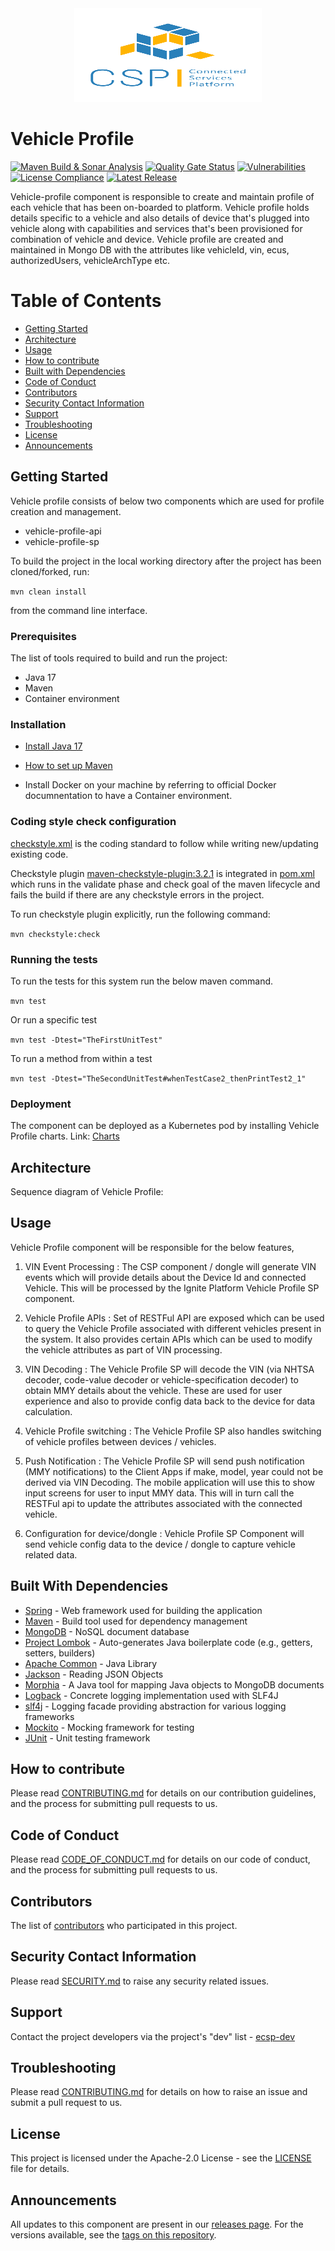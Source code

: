 <div align="center">
  <img src="./images/logo.png" width="300" height="150"/>
</div>

# Vehicle Profile

[![Maven Build & Sonar Analysis](https://github.com/eclipse-ecsp/vehicle-profile/actions/workflows/maven-build.yml/badge.svg)](https://github.com/eclipse-ecsp/vehicle-profile/actions/workflows/maven-build.yml)
[![Quality Gate Status](https://sonarcloud.io/api/project_badges/measure?project=eclipse-ecsp_vehicle-profile&metric=alert_status)](https://sonarcloud.io/summary/new_code?id=eclipse-ecsp_vehicle-profile)
[![Vulnerabilities](https://sonarcloud.io/api/project_badges/measure?project=eclipse-ecsp_vehicle-profile&metric=vulnerabilities)](https://sonarcloud.io/summary/new_code?id=eclipse-ecsp_vehicle-profile)
[![License Compliance](https://github.com/eclipse-ecsp/vehicle-profile/actions/workflows/licence-compliance.yaml/badge.svg)](https://github.com/eclipse-ecsp/vehicle-profile/actions/workflows/licence-compliance.yaml)
[![Latest Release](https://img.shields.io/github/v/release/eclipse-ecsp/vehicle-profile?sort=semver)](https://github.com/eclipse-ecsp/vehicle-profile/releases)

Vehicle-profile component is responsible to create and maintain profile of each vehicle that has been on-boarded to platform. Vehicle profile holds details specific to a vehicle and also details of device that's plugged into vehicle along with capabilities and services that's been provisioned for combination of vehicle and device. Vehicle profile are created and maintained in Mongo DB with the attributes like vehicleId, vin, ecus, authorizedUsers, vehicleArchType  etc.

# Table of Contents
* [Getting Started](#getting-started)
* [Architecture](#architecture)
* [Usage](#usage)
* [How to contribute](#how-to-contribute)
* [Built with Dependencies](#built-with-dependencies)
* [Code of Conduct](#code-of-conduct)
* [Contributors](#contributors)
* [Security Contact Information](#security-contact-information)
* [Support](#support)
* [Troubleshooting](#troubleshooting)
* [License](#license)
* [Announcements](#announcements)


## Getting Started

Vehicle profile consists of below two components which are used for profile creation and management.
* vehicle-profile-api
* vehicle-profile-sp

To build the project in the local working directory after the project has been cloned/forked, run:

```mvn clean install```

from the command line interface.

### Prerequisites

The list of tools required to build and run the project:
   - Java 17
   - Maven
   - Container environment

### Installation

- [Install Java 17](https://www.azul.com/downloads/?version=java-17-lts&package=jdk#zulu)

- [How to set up Maven](https://maven.apache.org/install.html)

- Install Docker on your machine by referring to official Docker documnentation to have a Container environment.

### Coding style check configuration

[checkstyle.xml](./checkstyle.xml) is the coding standard to follow while writing new/updating existing code.

Checkstyle plugin [maven-checkstyle-plugin:3.2.1](https://maven.apache.org/plugins/maven-checkstyle-plugin/) is integrated in [pom.xml](./pom.xml) which runs in the validate phase and check goal of the maven lifecycle and fails the build if there are any checkstyle errors in the project.

To run checkstyle plugin explicitly, run the following command:

```mvn checkstyle:check```

### Running the tests

To run the tests for this system run the below maven command.

```mvn test```

Or run a specific test

```mvn test -Dtest="TheFirstUnitTest"```

To run a method from within a test

```mvn test -Dtest="TheSecondUnitTest#whenTestCase2_thenPrintTest2_1"```

### Deployment

The component can be deployed as a Kubernetes pod by installing Vehicle Profile charts.
Link: [Charts](../../../ecsp-helm-charts/tree/main/vehicle-profile)

## Architecture

Sequence diagram of Vehicle Profile:

## Usage

Vehicle Profile component will be responsible for the below features,

1. VIN Event Processing : The CSP component / dongle will generate VIN events which will provide details about the Device Id and connected Vehicle. This will be processed by the Ignite Platform Vehicle Profile SP component.

2. Vehicle Profile APIs : Set of RESTFul API are exposed which can be used to query the Vehicle Profile associated with different vehicles present in the system. It also provides certain APIs which can be used to modify the vehicle attributes as part of VIN processing.

3. VIN Decoding :  The Vehicle Profile SP will decode the VIN (via NHTSA decoder, code-value decoder or vehicle-specification decoder) to obtain MMY details about the vehicle. These are used for user experience and also to provide config data back to the device for data calculation.

4. Vehicle Profile switching : The Vehicle Profile SP also handles switching of vehicle profiles between devices / vehicles.

5. Push Notification : The Vehicle Profile SP will send push notification (MMY notifications) to the Client Apps if make, model, year could not be derived via VIN Decoding. The mobile application will use this to show input screens for user to input MMY data. This will in turn call the RESTFul api to update the attributes associated with the connected vehicle.

6. Configuration for device/dongle : Vehicle Profile SP Component will send vehicle config data to the device / dongle to capture vehicle related data.

## Built With Dependencies

* [Spring](https://spring.io/projects/spring-framework) - Web framework used for building the application
* [Maven](https://maven.apache.org/) - Build tool used for dependency management
* [MongoDB](https://www.mongodb.com/) - NoSQL document database
* [Project Lombok](https://projectlombok.org/) - Auto-generates Java boilerplate code (e.g., getters, setters, builders)
* [Apache Common](https://commons.apache.org/proper/commons-lang/) - Java Library
* [Jackson](https://github.com/FasterXML) - Reading JSON Objects
* [Morphia](https://morphia.dev/landing/index.html) - A Java tool for mapping Java objects to MongoDB documents
* [Logback](https://logback.qos.ch/) - Concrete logging implementation used with SLF4J
* [slf4j](https://www.slf4j.org/) - Logging facade providing abstraction for various logging frameworks
* [Mockito](https://site.mockito.org/) - Mocking framework for testing
* [JUnit](https://junit.org/) - Unit testing framework

## How to contribute

Please read [CONTRIBUTING.md](./CONTRIBUTING.md) for details on our contribution guidelines, and the process for submitting pull requests to us.

## Code of Conduct

Please read [CODE_OF_CONDUCT.md](./CODE_OF_CONDUCT.md) for details on our code of conduct, and the process for submitting pull requests to us.

## Contributors

The list of [contributors](../../graphs/contributors) who participated in this project.

## Security Contact Information

Please read [SECURITY.md](./SECURITY.md) to raise any security related issues.

## Support

Contact the project developers via the project's "dev" list - [ecsp-dev](https://accounts.eclipse.org/mailing-list/)

## Troubleshooting

Please read [CONTRIBUTING.md](./CONTRIBUTING.md) for details on how to raise an issue and submit a pull request to us.

## License

This project is licensed under the Apache-2.0 License - see the [LICENSE](./LICENSE) file for details.

## Announcements

All updates to this component are present in our [releases page](../../releases).
For the versions available, see the [tags on this repository](../../tags).